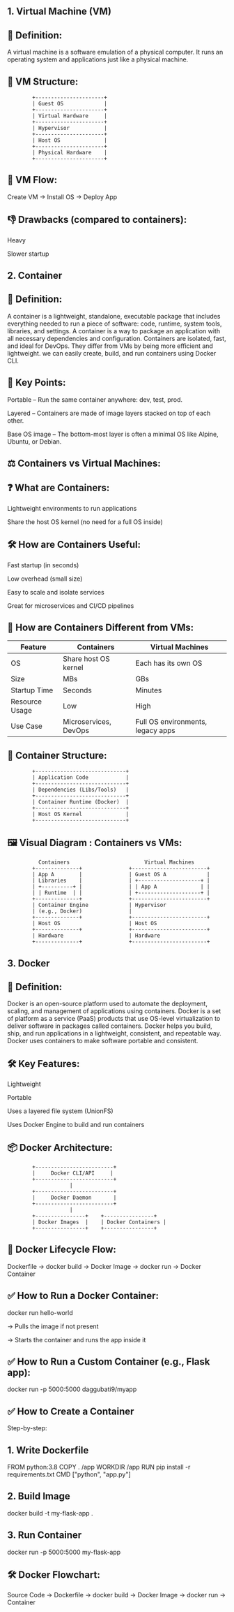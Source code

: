 ## 1. Virtual Machine (VM)

## 🧠 Definition:

A virtual machine is a software emulation of a physical computer. It runs an operating system and applications just like a physical machine.

## 🧱 VM Structure:

            +----------------------+
            | Guest OS             |
            +----------------------+
            | Virtual Hardware     |
            +----------------------+
            | Hypervisor           |
            +----------------------+
            | Host OS              |
            +----------------------+
            | Physical Hardware    |
            +----------------------+

## 🔄 VM Flow:

Create VM → Install OS → Deploy App

## 👎 Drawbacks (compared to containers):

Heavy

Slower startup

## 2. Container

## 🧠 Definition:

A container is a lightweight, standalone, executable package that includes everything needed to run a piece of software: code, runtime, system tools, libraries, and settings. A container is a way to package an application with all necessary dependencies and configuration. Containers are isolated, fast, and ideal for DevOps. They differ from VMs by being more efficient and lightweight. we can easily create, build, and run containers using Docker CLI.

## 🔑 Key Points:

Portable – Run the same container anywhere: dev, test, prod.

Layered – Containers are made of image layers stacked on top of each other.

Base OS image – The bottom-most layer is often a minimal OS like Alpine, Ubuntu, or Debian.

## ⚖️ Containers vs Virtual Machines:

## ❓ What are Containers:

Lightweight environments to run applications

Share the host OS kernel (no need for a full OS inside)

## 🛠 How are Containers Useful:

Fast startup (in seconds)

Low overhead (small size)

Easy to scale and isolate services

Great for microservices and CI/CD pipelines

## 🔄 How are Containers Different from VMs:

| Feature        | Containers            | Virtual Machines                  |
| -------------- | --------------------- | --------------------------------- |
| OS             | Share host OS kernel  | Each has its own OS               |
| Size           | MBs                   | GBs                               |
| Startup Time   | Seconds               | Minutes                           |
| Resource Usage | Low                   | High                              |
| Use Case       | Microservices, DevOps | Full OS environments, legacy apps |

## 🧰 Container Structure:

            +-----------------------------+
            | Application Code            |
            +-----------------------------+
            | Dependencies (Libs/Tools)   |
            +-----------------------------+
            | Container Runtime (Docker)  |
            +-----------------------------+
            | Host OS Kernel              |
            +-----------------------------+

## 🖼 Visual Diagram : Containers vs VMs:

              Containers                        Virtual Machines
            +--------------+               +------------------------+
            | App A        |               | Guest OS A             |
            | Libraries    |               | +--------------------+ |
            | +----------+ |               | | App A              | |
            | | Runtime  | |               | +--------------------+ |
            +--------------+               +------------------------+
            | Container Engine             | Hypervisor
            | (e.g., Docker)               |
            +--------------+               +------------------------+
            | Host OS                      | Host OS
            +--------------+               +------------------------+
            | Hardware                     | Hardware
            +--------------+               +------------------------+


## 3. Docker

## 🧠 Definition:
Docker is an open-source platform used to automate the deployment, scaling, and management of applications using containers. Docker is a set of platform as a service (PaaS) products that use OS-level virtualization to deliver software in packages called containers. Docker helps you build, ship, and run applications in a lightweight, consistent, and repeatable way. Docker uses containers to make software portable and consistent.

## 🛠 Key Features:
Lightweight

Portable

Uses a layered file system (UnionFS)

Uses Docker Engine to build and run containers

## 📦 Docker Architecture:

            +-------------------------+
            |     Docker CLI/API     |
            +-------------------------+
                        |
            +-------------------------+
            |     Docker Daemon       |
            +-------------------------+
                        |
            +----------------+    +----------------+
            | Docker Images  |    | Docker Containers |
            +----------------+    +----------------+

## 🔄 Docker Lifecycle Flow:

Dockerfile → docker build → Docker Image → docker run → Docker Container

## ✅ How to Run a Docker Container:

docker run hello-world

-> Pulls the image if not present

-> Starts the container and runs the app inside it

## ✅ How to Run a Custom Container (e.g., Flask app):

docker run -p 5000:5000 daggubati9/myapp

## ✅ How to Create a Container

Step-by-step:

## 1. Write Dockerfile

FROM python:3.8
COPY . /app
WORKDIR /app
RUN pip install -r requirements.txt
CMD ["python", "app.py"]

## 2. Build Image

docker build -t my-flask-app .

## 3. Run Container

docker run -p 5000:5000 my-flask-app

## 🛠 Docker Flowchart:

Source Code → Dockerfile → docker build → Docker Image → docker run → Container

